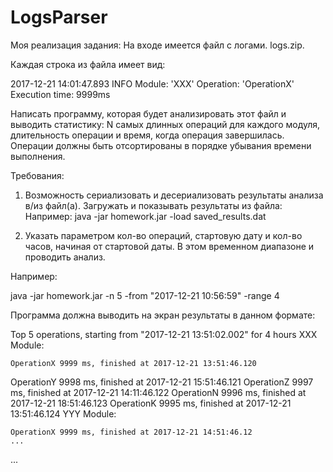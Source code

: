 # LogsParser
Моя реализация задания:
На входе имеется файл с логами. logs.zip.



Каждая строка из файла имеет вид:


2017-12-21 14:01:47.893 INFO   Module: 'XXX' Operation: 'OperationX' Execution time: 9999ms

Написать программу, которая будет анализировать этот файл и выводить статистику:
N самых длинных операций для каждого модуля, длительность операции и время, когда операция завершилась. Операции должны быть отсортированы в порядке убывания времени выполнения.



Требования:


1. Возможность сериализовать и десериализовать результаты анализа в/из файл(а). Загружать и показывать результаты из файла:
Например: java -jar homework.jar -load saved_results.dat



2. Указать параметром кол-во операций, стартовую дату и кол-во часов, начиная от стартовой даты. В этом временном диапазоне и проводить анализ.



Например:


java -jar homework.jar -n 5 -from "2017-12-21 10:56:59" -range 4


Программа должна выводить на экран результаты в данном формате:



Top 5 operations, starting from "2017-12-21 13:51:02.002" for 4 hours
XXX Module:


	OperationX 9999 ms, finished at 2017-12-21 13:51:46.120
OperationY 9998 ms, finished at 2017-12-21 15:51:46.121
OperationZ 9997 ms, finished at 2017-12-21 14:11:46.122
OperationN 9996 ms, finished at 2017-12-21 18:51:46.123
OperationK 9995 ms, finished at 2017-12-21 13:51:46.124
YYY Module:


	OperationX 9999 ms, finished at 2017-12-21 14:51:46.12
	...
...	 
